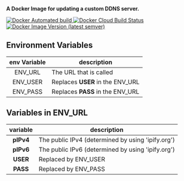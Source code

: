 **A Docker Image for updating a custom DDNS server.**

[![Docker Automated build](https://img.shields.io/docker/automated/fischerscode/ddns-updater) ![Docker Cloud Build Status](https://img.shields.io/docker/cloud/build/fischerscode/ddns-updater) ![Docker Image Version (latest semver)](https://img.shields.io/docker/v/fischerscode/ddns-updater)](https://hub.docker.com/r/fischerscode/ddns-updater) 

## Environment Variables

| env Variable | description                      |
| :----------: | -------------------------------- |
|   ENV_URL    | The URL that is called           |
|   ENV_USER   | Replaces __USER__ in the ENV_URL |
|   ENV_PASS   | Replaces __PASS__ in the ENV_URL |

## Variables in ENV_URL

| variable  | description                                       |
| :-------: | ------------------------------------------------- |
| __pIPv4__ | The public IPv4 (determined by using 'ipify.org') |
| __pIPv6__ | The public IPv6 (determined by using 'ipify.org') |
| __USER__  | Replaced by ENV_USER                              |
| __PASS__  | Replaced by ENV_PASS                              |